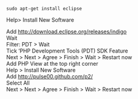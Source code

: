 ```
sudo apt-get install eclipse
```
Help> Install New Software

Add http://download.eclipse.org/releases/indigo  
Wait  
Filter: PDT > Wait  
Tick ‘PHP Development Tools (PDT) SDK Feature  
Next > Next > Agree > Finish > Wait > Restart now  
Add PHP View at the top right corner  
Help > Install New Software  
Add http://pulse00.github.com/p2/  
Select All  
Next > Next > Agree > Finish > Wait > Restart now
